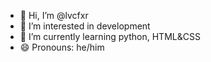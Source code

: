 - 👋 Hi, I’m @lvcfxr
- 👀 I’m interested in development
- 🌱 I’m currently learning python, HTML&CSS
- 😄 Pronouns: he/him


